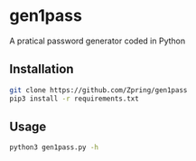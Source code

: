 # gen1pass


A pratical password generator coded in Python


## Installation

```bash
git clone https://github.com/Zpring/gen1pass
pip3 install -r requirements.txt
```

## Usage

```bash
python3 gen1pass.py -h
```
